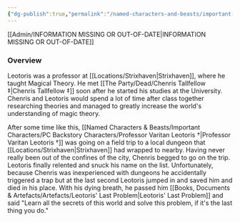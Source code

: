 ```yaml
---
{"dg-publish":true,"permalink":"/named-characters-and-beasts/important-characters/pc-backstory-characters/professor-varitan-leotoris/","tags":["NPC"]}
---
```


[[Admin/INFORMATION MISSING OR OUT-OF-DATE\|INFORMATION MISSING OR OUT-OF-DATE]]
### Overview
Leotoris was a professor at [[Locations/Strixhaven\|Strixhaven]], where he taught Magical Theory. He met [[The Party/Dead/Chenris Tallfellow ‡\|Chenris Tallfellow ‡]] soon after he started his studies at the University. Chenris and Leotoris would spend a lot of time after class together researching theories and managed to greatly increase the world's understanding of magic theory.

After some time like this, [[Named Characters & Beasts/Important Characters/PC Backstory Characters/Professor Varitan Leotoris †\|Professor Varitan Leotoris †]] was going on a field trip to a local dungeon that [[Locations/Strixhaven\|Strixhaven]] had wrapped to nearby. Having never really been out of the confines of the city, Chenris begged to go on the trip. Leotoris finally relented and snuck his name on the list. Unfortunately, because Chenris was inexperienced with dungeons he accidentally triggered a trap but at the last second Leotoris jumped in and saved him and died in his place. With his dying breath, he passed him [[Books, Documents & Artefacts/Artefacts/Leotoris' Last Problem\|Leotoris' Last Problem]] and said "Learn all the secrets of this world and solve this problem, if it's the last thing you do."

